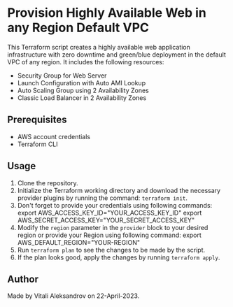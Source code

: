 # Provision Highly Available Web in any Region Default VPC

This Terraform script creates a highly available web application infrastructure with zero downtime and green/blue deployment in the default VPC of any region. It includes the following resources:

- Security Group for Web Server
- Launch Configuration with Auto AMI Lookup
- Auto Scaling Group using 2 Availability Zones
- Classic Load Balancer in 2 Availability Zones

## Prerequisites

- AWS account credentials
- Terraform CLI

## Usage

1. Clone the repository.
2. Initialize the Terraform working directory and download the necessary provider plugins by running the command: `terraform init`.
3. Don't forget to provide your credentials using following commands:
	export AWS_ACCESS_KEY_ID="YOUR_ACCESS_KEY_ID"
	export AWS_SECRET_ACCESS_KEY="YOUR_SECRET_ACCESS_KEY"
4. Modify the `region` parameter in the `provider` block to your desired region or provide your Region using following command:
	export AWS_DEFAULT_REGION="YOUR-REGION"
5. Run `terraform plan` to see the changes to be made by the script.
6. If the plan looks good, apply the changes by running `terraform apply`.

## Author

Made by Vitali Aleksandrov on 22-April-2023.


